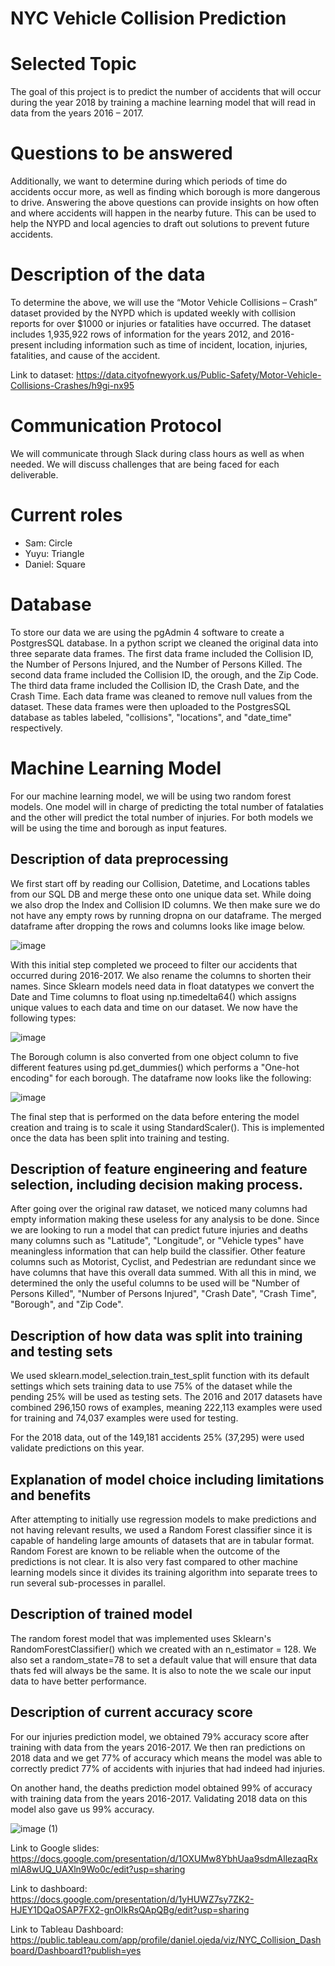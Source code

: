 # NYC Vehicle Collision Prediction

# Selected Topic
The goal of this project is to predict the number of accidents that will occur during the year 2018 by training a machine learning model that will read in data from the years 2016 – 2017.

# Questions to be answered
Additionally, we want to determine during which periods of time do accidents occur more, as well as finding which borough is more dangerous to drive. Answering the above questions can provide insights on how often and where accidents will happen in the nearby future. This can be used to help the NYPD and local agencies to draft out solutions to prevent future accidents.

# Description of the data
To determine the above, we will use the “Motor Vehicle Collisions – Crash” dataset provided by the NYPD which is updated weekly with collision reports for over $1000 or injuries or fatalities have occurred. The dataset includes 1,935,922 rows of information for the years 2012, and 2016-present including information such as time of incident, location, injuries, fatalities, and cause of the accident.

Link to dataset: https://data.cityofnewyork.us/Public-Safety/Motor-Vehicle-Collisions-Crashes/h9gi-nx95

# Communication Protocol

We will communicate through Slack during class hours as well as when needed. We will discuss challenges that are being faced for each deliverable.

# Current roles

- Sam: Circle
- Yuyu: Triangle
- Daniel: Square


# Database

To store our data we are using the pgAdmin 4 software to create a PostgresSQL database. In a python script we cleaned the original data into three separate data frames. The first data frame included the Collision ID, the Number of Persons Injured, and the Number of Persons Killed. The second data frame included the Collision ID, the orough, and the Zip Code. The third data frame included the Collision ID, the Crash Date, and the Crash Time. Each data frame was cleaned to remove null values from the dataset. These data frames were then uploaded to the PostgresSQL database as tables labeled, "collisions", "locations", and "date_time" respectively. 

# Machine Learning Model

For our machine learning model, we will be using two random forest models. One model will in charge of predicting the total number of fatalaties and the other will predict the total number of injuries. For both models we will be using the time and borough as input features.

## Description of data preprocessing
We first start off by reading our Collision, Datetime, and Locations tables from our SQL DB and merge these onto one unique data set. While doing we also drop the Index and Collision ID columns. We then make sure we do not have any empty rows by running dropna on our dataframe. The merged dataframe after dropping the rows and columns looks like image below.

![image](https://user-images.githubusercontent.com/20058842/199558345-82de1e13-456f-4e4f-bccf-9852d3d21e2d.png)

With this initial step completed we proceed to filter our accidents that occurred during 2016-2017. We also rename the columns to shorten their names. Since Sklearn models need data in float datatypes we convert the Date and Time columns to float using np.timedelta64() which assigns unique values to each data and time on our dataset. We now have the following types:

![image](https://user-images.githubusercontent.com/20058842/199556039-3e542d38-0892-435c-90de-7915ed7a9a8f.png)

The Borough column is also converted from one object column to five different features using pd.get_dummies() which performs a "One-hot encoding" for each borough. The dataframe now looks like the following:

![image](https://user-images.githubusercontent.com/20058842/199557086-201a93b4-a897-435f-881b-af5bb9cc5eac.png)

The final step that is performed on the data before entering the model creation and traing is to scale it using StandardScaler(). This is implemented once the data has been split into training and testing.

## Description of feature engineering and feature selection, including decision making process.
After going over the original raw dataset, we noticed many columns had empty information making these useless for any analysis to be done. Since we are looking to run a model that can predict future injuries and deaths many columns such as "Latitude", "Longitude", or "Vehicle types" have meaningless information that can help build the classifier. Other feature columns such as Motorist, Cyclist, and Pedestrian are redundant since we have columns that have this overall data summed. With all this in mind, we determined the only the useful columns to be used will be "Number of Persons Killed", "Number of Persons Injured", "Crash Date", "Crash Time", "Borough", and "Zip Code".

## Description of how data was split into training and testing sets
We used sklearn.model_selection.train_test_split function with its default settings which sets training data to use 75% of the dataset while the pending 25% will be used as testing sets. The 2016 and 2017 datasets have combined 296,150 rows of examples, meaning 222,113 examples were used for training and 74,037 examples were used for testing.

For the 2018 data, out of the 149,181 accidents 25% (37,295) were used validate predictions on this year.

## Explanation of model choice including limitations and benefits
After attempting to initially use regression models to make predictions and not having relevant results, we used a Random Forest classifier since it is capable of handeling large amounts of datasets that are in tabular format. Random Forest are known to be reliable when the outcome of the predictions is not clear. It is also very fast compared to other machine learning models since it divides its training algorithm into separate trees to run several sub-processes in parallel.

## Description of trained model
The random forest model that was implemented uses Sklearn's RandomForestClassifier() which we created with an n_estimator = 128. We also set a random_state=78 to set a default value that will ensure that data thats fed will always be the same. It is also to note the we scale our input data to have better performance.

## Description of current accuracy score
For our injuries prediction model, we obtained 79% accuracy score after training with data from the years 2016-2017. We then ran predictions on 2018 data and we get 77% of accuracy which means the model was able to correctly predict 77% of accidents with injuries that had indeed had injuries.

On another hand, the deaths prediction model obtained 99% of accuracy with training data from the years 2016-2017. Validating 2018 data on this model also gave us 99% accuracy.


![image (1)](https://user-images.githubusercontent.com/85198012/196573742-1faede1b-da30-4511-9aa1-ab8bbb4c9b9e.png)


Link to Google slides: https://docs.google.com/presentation/d/1OXUMw8YbhUaa9sdmAllezaqRxmlA8wUQ_UAXln9Wo0c/edit?usp=sharing

Link to dashboard: https://docs.google.com/presentation/d/1yHUWZ7sy7ZK2-HJEY1DQaOSAP7FX2-gnOIkRsQApQBg/edit?usp=sharing

Link to Tableau Dashboard: https://public.tableau.com/app/profile/daniel.ojeda/viz/NYC_Collision_Dashboard/Dashboard1?publish=yes
